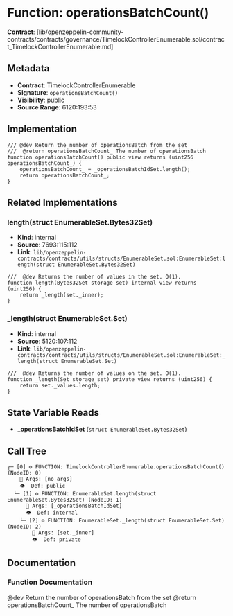# Function: operationsBatchCount()

**Contract**: [lib/openzeppelin-community-contracts/contracts/governance/TimelockControllerEnumerable.sol/contract_TimelockControllerEnumerable.md]

## Metadata

- **Contract**: TimelockControllerEnumerable
- **Signature**: `operationsBatchCount()`
- **Visibility**: public
- **Source Range**: 6120:193:53

## Implementation

```solidity
/// @dev Return the number of operationsBatch from the set
///  @return operationsBatchCount_ The number of operationsBatch
function operationsBatchCount() public view returns (uint256 operationsBatchCount_) {
    operationsBatchCount_ = _operationsBatchIdSet.length();
    return operationsBatchCount_;
}
```

## Related Implementations

### length(struct EnumerableSet.Bytes32Set)

- **Kind**: internal
- **Source**: 7693:115:112
- **Link**: `lib/openzeppelin-contracts/contracts/utils/structs/EnumerableSet.sol:EnumerableSet:length(struct EnumerableSet.Bytes32Set)`

```solidity
///  @dev Returns the number of values in the set. O(1).
function length(Bytes32Set storage set) internal view returns (uint256) {
    return _length(set._inner);
}
```

### _length(struct EnumerableSet.Set)

- **Kind**: internal
- **Source**: 5120:107:112
- **Link**: `lib/openzeppelin-contracts/contracts/utils/structs/EnumerableSet.sol:EnumerableSet:_length(struct EnumerableSet.Set)`

```solidity
///  @dev Returns the number of values on the set. O(1).
function _length(Set storage set) private view returns (uint256) {
    return set._values.length;
}
```

## State Variable Reads

- **_operationsBatchIdSet** (`struct EnumerableSet.Bytes32Set`)

## Call Tree

```
┌─ [0] ⚙️ FUNCTION: TimelockControllerEnumerable.operationsBatchCount() (NodeID: 0)
    💬 Args: [no args]
    👁️  Def: public
  └─ [1] ⚙️ FUNCTION: EnumerableSet.length(struct EnumerableSet.Bytes32Set) (NodeID: 1)
      💬 Args: [_operationsBatchIdSet]
      👁️  Def: internal
    └─ [2] ⚙️ FUNCTION: EnumerableSet._length(struct EnumerableSet.Set) (NodeID: 2)
        💬 Args: [set._inner]
        👁️  Def: private
```

## Documentation

### Function Documentation

@dev Return the number of operationsBatch from the set
 @return operationsBatchCount_ The number of operationsBatch
